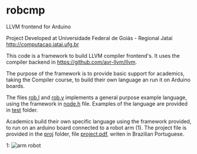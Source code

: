 # robcmp
LLVM frontend for Arduino

Project Developed at Universidade Federal de Goiás - Regional Jataí
http://computacao.jatai.ufg.br

This code is a framework to build LLVM compiler frontend's. It uses the compiler backend in https://github.com/avr-llvm/llvm.

The purpose of the framework is to provide basic support for academics, taking the Compiler course, to build their own language an run it on Arduino boards.

The files [rob.l](/rob.l) and [rob.y](/rob.l) implements a general purpose example language, using the framework in [node.h](/node.h) file. Examples of the language are provided in [test](/test) folder.

Academics build their own specific language using the framework provided, to run on an arduino board connected to a robot arm (1). The project file is provided in the [proj](/proj) folder, file [project.pdf](/proj/project.pdf), writen in Brazilian Portuguese.

1:
![arm robot](/proj/robotarm.jpg)
